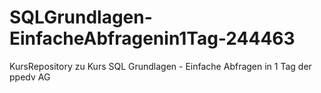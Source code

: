 # SQLGrundlagen-EinfacheAbfragenin1Tag-244463
KursRepository zu Kurs SQL Grundlagen - Einfache Abfragen in 1 Tag der ppedv AG
